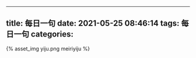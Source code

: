 
---
title: 每日一句
date: 2021-05-25 08:46:14
tags: 每日一句
categories:
---
{% asset_img yiju.png meiriyiju %}
